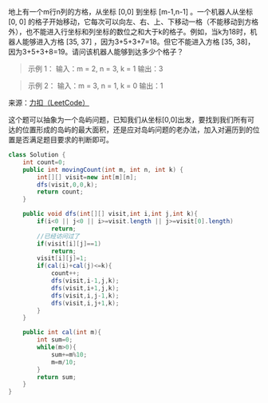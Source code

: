 地上有一个m行n列的方格，从坐标 [0,0] 到坐标 [m-1,n-1] 。一个机器人从坐标 [0, 0] 的格子开始移动，它每次可以向左、右、上、下移动一格（不能移动到方格外），也不能进入行坐标和列坐标的数位之和大于k的格子。例如，当k为18时，机器人能够进入方格 [35, 37] ，因为3+5+3+7=18。但它不能进入方格 [35, 38]，因为3+5+3+8=19。请问该机器人能够到达多少个格子？

>示例 1：
输入：m = 2, n = 3, k = 1
输出：3

>示例 2：
输入：m = 3, n = 1, k = 0
输出：1

来源：[力扣（LeetCode）](https://leetcode-cn.com/problems/ji-qi-ren-de-yun-dong-fan-wei-lcof)

这个题可以抽象为一个岛屿问题，已知我们从坐标[0,0]出发，要找到我们所有可达的位置形成的岛屿的最大面积，还是应对岛屿问题的老办法，加入对遍历到的位置是否满足题目要求的判断即可。

```java
class Solution {
    int count=0;
    public int movingCount(int m, int n, int k) {
        int[][] visit=new int[m][n];
        dfs(visit,0,0,k);
        return count;
    }

    public void dfs(int[][] visit,int i,int j,int k){
        if(i<0 || j<0 || i>=visit.length || j>=visit[0].length)
            return;
        //已经访问过了
        if(visit[i][j]==1)
            return;
        visit[i][j]=1;
        if(cal(i)+cal(j)<=k){
            count++;
            dfs(visit,i-1,j,k);
            dfs(visit,i+1,j,k);
            dfs(visit,i,j-1,k);
            dfs(visit,i,j+1,k);
        }     
    }

    public int cal(int m){
        int sum=0;
        while(m>0){
            sum+=m%10;
            m=m/10;
        }
        return sum;
    }
}
```
